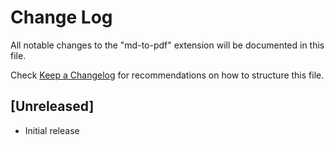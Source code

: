 # Change Log

All notable changes to the "md-to-pdf" extension will be documented in this file.

Check [Keep a Changelog](http://keepachangelog.com/) for recommendations on how to structure this file.

## [Unreleased]

- Initial release